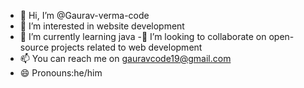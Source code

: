 - 👋 Hi, I’m @Gaurav-verma-code
- 👀 I’m interested in website development  
- 🌱 I’m currently learning java
-💞️ I’m looking to collaborate on open-source projects related to web development
- 📫 You can reach me on gauravcode19@gmail.com
- 😄 Pronouns:he/him

<!---
Gaurav-verma-code/Gaurav-verma-code is a ✨ special ✨ repository because its `README.md` (this file) appears on your GitHub profile.
You can click the Preview link to take a look at your changes.
--->
